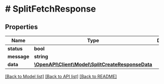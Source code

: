 # # SplitFetchResponse

## Properties

Name | Type | Description | Notes
------------ | ------------- | ------------- | -------------
**status** | **bool** |  |
**message** | **string** |  |
**data** | [**\OpenAPI\Client\Model\SplitCreateResponseData**](SplitCreateResponseData.md) |  |

[[Back to Model list]](../../README.md#models) [[Back to API list]](../../README.md#endpoints) [[Back to README]](../../README.md)
